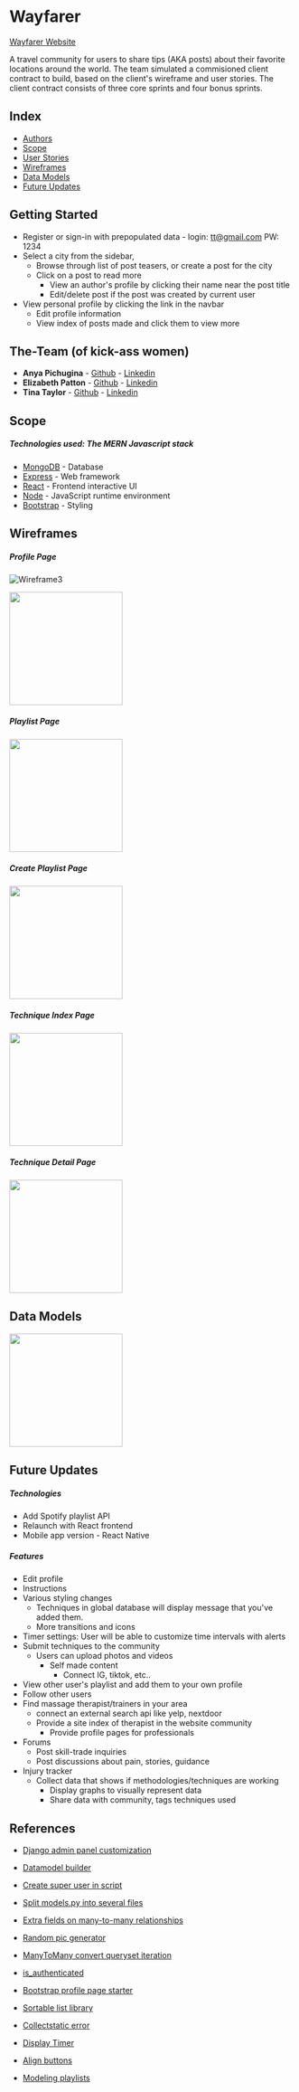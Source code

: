 # Wayfarer

[Wayfarer Website](https://sheltered-thicket-24218.herokuapp.com/)

A travel community for users to share tips (AKA posts) about their favorite locations around the world. The team simulated a commisioned client contract to build, based on the client's wireframe and user stories. The client contract consists of three core sprints and four bonus sprints.

## Index

- [Authors](#The-Team)
- [Scope](#scope)
- [User Stories](#user-stories)
- [Wireframes](#wireframes)
- [Data Models](#data-models)
- [Future Updates](#future-updates)

## Getting Started

- Register or sign-in with prepopulated data - login: tt@gmail.com PW: 1234
- Select a city from the sidebar,
  - Browse through list of post teasers, or create a post for the city
  - Click on a post to read more
    - View an author's profile by clicking their name near the post title
    - Edit/delete post if the post was created by current user
- View personal profile by clicking the link in the navbar
  - Edit profile information
  - View index of posts made and click them to view more

## The-Team (of kick-ass women)

- **Anya Pichugina** - [Github](https://github.com/anya-pich) - [Linkedin](https://www.linkedin.com/in/anna-pich/)
- **Elizabeth Patton** - [Github](https://github.com/eapatton) - [Linkedin](https://www.linkedin.com/in/elizabeth-a-patton/)
- **Tina Taylor** - [Github](https://github.com/longevitytina) - [Linkedin](https://www.linkedin.com/in/tina-taylor-codes/)

## Scope

##### Technologies used: The MERN Javascript stack

- [MongoDB](https://www.mongodb.com/) - Database
- [Express](https://expressjs.com/) - Web framework
- [React](https://reactjs.org/) - Frontend interactive UI
- [Node](https://getbootstrap.com) - JavaScript runtime environment
- [Bootstrap](https://getbootstrap.com) - Styling

## Wireframes

##### Profile Page

![Wireframe3](/wasteland//main_app/img/ss3.png)

<img src="/main_app/static/Images/profile.png" width="200" height="200">

##### Playlist Page

<img src="/main_app/static/Images/playlist_view.png" width="200" height="200">

##### Create Playlist Page

<img src="/main_app/static/Images/playlist_create.png" width="200" height="200">

##### Technique Index Page

<img src="/main_app/static/Images/tech_index.png" width="200" height="200">

##### Technique Detail Page

<img src="/main_app/static/Images/technique_detail.png" width="200" height="200">

## Data Models

<img src="/main_app/static/Images/Datamodels.png" width="200" height="200">

## Future Updates

##### Technologies

- Add Spotify playlist API
- Relaunch with React frontend
- Mobile app version - React Native

##### Features

- Edit profile
- Instructions
- Various styling changes
  - Techniques in global database will display message that you've added them.
  - More transitions and icons
- Timer settings: User will be able to customize time intervals with alerts
- Submit techniques to the community
  - Users can upload photos and videos
    - Self made content
      - Connect IG, tiktok, etc..
- View other user's playlist and add them to your own profile
- Follow other users
- Find massage therapist/trainers in your area
  - connect an external search api like yelp, nextdoor
  - Provide a site index of therapist in the website community
    - Provide profile pages for professionals
- Forums
  - Post skill-trade inquiries
  - Post discussions about pain, stories, guidance
- Injury tracker
  - Collect data that shows if methodologies/techniques are working
    - Display graphs to visually represent data
    - Share data with community, tags techniques used

## References

- [Django admin panel customization](https://data-flair.training/blogs/django-admin-customization/)
- [Datamodel builder](https://www.lucidchart.com/)
- [Create super user in script](https://stackoverflow.com/questions/6244382/how-to-automate-createsuperuser-on-django)
- [Split models.py into several files](https://stackoverflow.com/questions/6336664/split-models-py-into-several-files)
- [Extra fields on many-to-many relationships](https://docs.djangoproject.com/en/dev/topics/db/models/#extra-fields-on-many-to-many-relationships)
- [Random pic generator](https://source.unsplash.com/)
- [ManyToMany convert queryset iteration ](https://stackoverflow.com/questions/45768190/typeerror-manyrelatedmanager-object-is-not-iterable)
- [is_authenticated](https://docs.djangoproject.com/en/2.0/topics/auth/default/#limiting-access-to-logged-in-users)

- [Bootstrap profile page starter](https://bootstrapious.com/p/bootstrap-profile-page)
- [Sortable list library](https://github.com/SortableJS/Sortable)
- [Collectstatic error](https://stackoverflow.com/questions/36665889/collectstatic-error-while-deploying-django-app-to-heroku)
- [Display Timer](https://www.freecodecamp.org/forum/t/return-in-setinterval/186389/8)

- [Align buttons](https://stackoverflow.com/questions/20962483/how-do-i-make-two-bootstrap-buttons-side-by-side/20962556)
- [Modeling playlists](https://stackoverflow.com/questions/4799378/best-way-to-make-a-simple-orderable-playlist-in-django)
